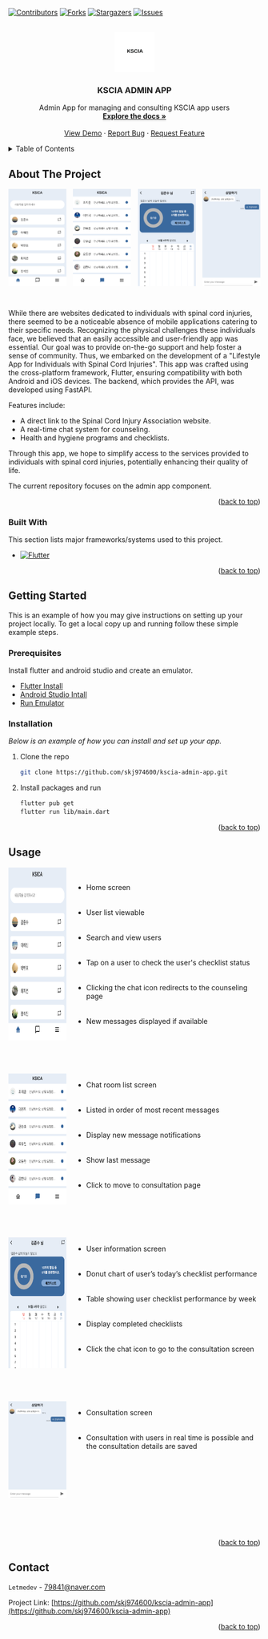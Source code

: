 <a name="readme-top"></a>

[![Contributors][contributors-shield]][contributors-url]
[![Forks][forks-shield]][forks-url]
[![Stargazers][stars-shield]][stars-url]
[![Issues][issues-shield]][issues-url]

<!-- PROJECT LOGO -->
<br />
<div align="center">
  <a href="https://github.com/skj974600/kscia-admin-app">
    <img src="./assets/images/readme/logo.png" alt="Logo" width="80" height="80">
  </a>

  <h3 align="center">KSCIA ADMIN APP</h3>

  <p align="center">
    Admin App for managing and consulting KSCIA app users 
    <br />
    <a href="https://github.com/skj974600/kscia-admin-app"><strong>Explore the docs »</strong></a>
    <br />
    <br />
    <a href="https://github.com/skj974600/kscia-admin-app">View Demo</a>
    ·
    <a href="https://github.com/skj974600/kscia-admin-app/issues">Report Bug</a>
    ·
    <a href="https://github.com/skj974600/kscia-admin-app/issues">Request Feature</a>
  </p>
</div>

<!-- TABLE OF CONTENTS -->
<details>
  <summary>Table of Contents</summary>
  <ol>
    <li>
      <a href="#about-the-project">About The Project</a>
      <ul>
        <li><a href="#built-with">Built With</a></li>
      </ul>
    </li>
    <li>
      <a href="#getting-started">Getting Started</a>
      <ul>
        <li><a href="#prerequisites">Prerequisites</a></li>
        <li><a href="#installation">Installation</a></li>
      </ul>
    </li>
    <li><a href="#usage">Usage</a></li>
    <li><a href="#contact">Contact</a></li>
  </ol>
</details>

<!-- ABOUT THE PROJECT -->

## About The Project

<!-- ![Product Screen Shot][product-screenshot] -->
<div style="display: flex; justify-content: space-between;">
    <img src="./assets/images/readme/product_screen_1.png" alt="Image 1 description" style="width: 23%; margin-right: 2%;">
    <img src="./assets/images/readme/product_screen_2.png" alt="Image 1 description" style="width: 23%; margin-right: 2%;">
    <img src="./assets/images/readme/product_screen_3.png" alt="Image 1 description" style="width: 23%; margin-right: 2%;">
    <img src="./assets/images/readme/product_screen_4.png" alt="Image 1 description" style="width: 23%;">
</div>

&nbsp;

While there are websites dedicated to individuals with spinal cord injuries, there seemed to be a noticeable absence of mobile applications catering to their specific needs. Recognizing the physical challenges these individuals face, we believed that an easily accessible and user-friendly app was essential. Our goal was to provide on-the-go support and help foster a sense of community. Thus, we embarked on the development of a "Lifestyle App for Individuals with Spinal Cord Injuries". This app was crafted using the cross-platform framework, Flutter, ensuring compatibility with both Android and iOS devices. The backend, which provides the API, was developed using FastAPI.

Features include:

- A direct link to the Spinal Cord Injury Association website.
- A real-time chat system for counseling.
- Health and hygiene programs and checklists.

Through this app, we hope to simplify access to the services provided to individuals with spinal cord injuries, potentially enhancing their quality of life.

The current repository focuses on the admin app component.

<p align="right">(<a href="#readme-top">back to top</a>)</p>

### Built With

This section lists major frameworks/systems used to this project.

- [![Flutter][Flutter]][Flutter-url]

<p align="right">(<a href="#readme-top">back to top</a>)</p>

<!-- GETTING STARTED -->

## Getting Started

This is an example of how you may give instructions on setting up your project locally.
To get a local copy up and running follow these simple example steps.

### Prerequisites

Install flutter and android studio and create an emulator.

- [Flutter Install][Flutter-Install-url]
- [Android Studio Intall][Android-Studio-Install-url]
- [Run Emulator][Run-Emulator-url]

### Installation

_Below is an example of how you can install and set up your app._

1. Clone the repo

   ```sh
   git clone https://github.com/skj974600/kscia-admin-app.git
   ```

2. Install packages and run

   ```sh
   flutter pub get
   flutter run lib/main.dart
   ```

<p align="right">(<a href="#readme-top">back to top</a>)</p>

<!-- USAGE EXAMPLES -->

## Usage

<div style="display: flex; margin-bottom: 2rem;">
    <img src="./assets/images/readme/product_screen_1.png" alt="Image 1 description" align="left" style="width: 23%;margin-right:1rem;">
    <div >
      <ul style="display:flex;flex-direction:column;">
        <span>&nbsp;</span><li style="margin-bottom:1rem;">Home screen</li>
        &nbsp;<li style="margin-bottom:1rem;">User list viewable</li>
        &nbsp;<li style="margin-bottom:1rem;">Search and view users</li>
        &nbsp;<li style="margin-bottom:1rem;">Tap on a user to check the user's checklist status</li>
        &nbsp;<li style="margin-bottom:1rem;">Clicking the chat icon redirects to the counseling page</li>
        &nbsp;<li style="margin-bottom:1rem;">New messages displayed if available</li>
      </ul>
    </div>
</div>
<br clear="left"/>
&nbsp;
<div style="display:flex; margin-bottom:2rem;">
    <img src="./assets/images/readme/product_screen_2.png" alt="Image 1 description" align="left" style="width: 23%;margin-right:1rem;">
    <div>
      <ul style="display:flex;flex-direction:column;">
        <li style="margin-bottom:1rem;">Chat room list screen</li>
        &nbsp;<li style="margin-bottom:1rem;">Listed in order of most recent messages</li>
        &nbsp;<li style="margin-bottom:1rem;">Display new message notifications</li>
        &nbsp;<li style="margin-bottom:1rem;">Show last message</li>
        &nbsp;<li style="margin-bottom:1rem;">Click to move to consultation page</li>
      </ul>
    </div>
</div>
<br clear="left"/>
&nbsp;

<div style="display:flex; margin-bottom:2rem;">
    <img src="./assets/images/readme/product_screen_3.png" alt="Image 1 description" align="left" style="width: 23%;margin-right:1rem;">
    <div>
      <ul style="display:flex;flex-direction:column;">
        <li style="margin-bottom:1rem;">User information screen</li>
        &nbsp;<li style="margin-bottom:1rem;">Donut chart of user’s today’s checklist performance</li>
        &nbsp;<li style="margin-bottom:1rem;">Table showing user checklist performance by week</li>
        &nbsp;<li style="margin-bottom:1rem;">Display completed checklists</li>
        &nbsp;<li style="margin-bottom:1rem;">Click the chat icon to go to the consultation screen</li>
      </ul>
    </div>
</div>
<br clear="left"/>
&nbsp;

<div style="display:flex; margin-bottom:2rem;">
    <img src="./assets/images/readme/product_screen_4.png" alt="Image 1 description" align="left"style="width: 23%;margin-right:1rem;">
    <div>
      <ul style="display:flex;flex-direction:column;">
        <li style="margin-bottom:1rem;">Consultation screen</li>
        &nbsp;<li style="margin-bottom:1rem;">Consultation with users in real time is possible and the consultation details are saved</li>
      </ul>
    </div>
</div>
<br clear="left"/>
&nbsp;

<p align="right">(<a href="#readme-top">back to top</a>)</p>

## Contact

`Letmedev` - <79841@naver.com>

Project Link: [https://github.com/skj974600/kscia-admin-app](https://github.com/skj974600/kscia-admin-app)

<p align="right">(<a href="#readme-top">back to top</a>)</p>

<!-- MARKDOWN LINKS & IMAGES -->

[contributors-shield]: https://img.shields.io/github/contributors/skj974600/kscia-admin-app.svg?style=for-the-badge
[contributors-url]: https://github.com/skj974600/kscia-admin-app/graphs/contributors
[forks-shield]: https://img.shields.io/github/forks/skj974600/kscia-admin-app.svg?style=for-the-badge
[forks-url]: https://github.com/skj974600/kscia-admin-app/network/members
[stars-shield]: https://img.shields.io/github/stars/skj974600/kscia-admin-app.svg?style=for-the-badge
[stars-url]: https://github.com/skj974600/kscia-admin-app/stargazers
[issues-shield]: https://img.shields.io/github/issues/skj974600/kscia-admin-app.svg?style=for-the-badge
[issues-url]: https://github.com/skj974600/kscia-admin-app/issues
[product-screenshot]: images/readme/product_screenshot.png
[Flutter]: https://img.shields.io/badge/Flutter-%2302569B.svg?style=for-the-badge&logo=Flutter&logoColor=white
[Flutter-url]: https://flutter.dev/
[Flutter-install-url]: https://docs.flutter.dev/get-started/install
[Android-Studio-install-url]: https://developer.android.com/studio
[Run-Emulator-url]: https://developer.android.com/studio/run/emulator?hl=en
